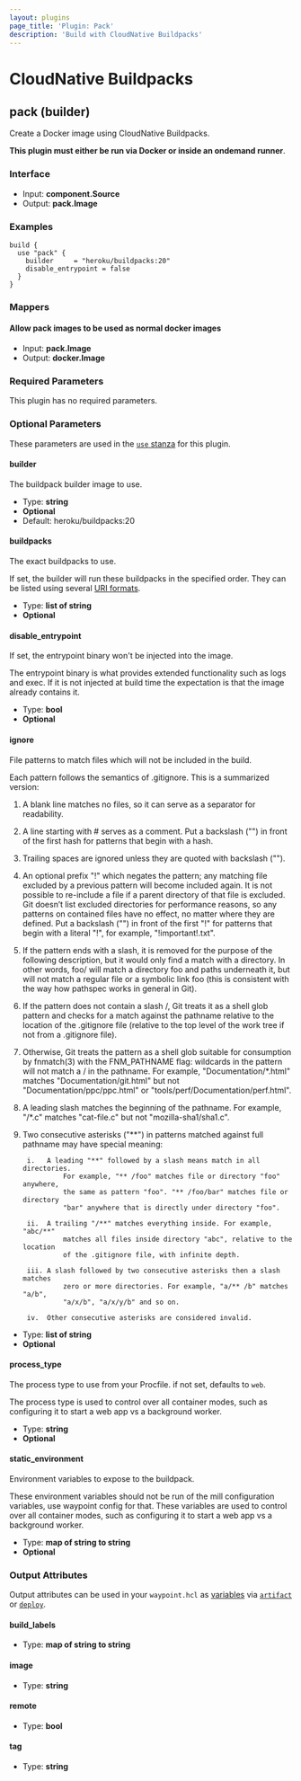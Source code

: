 ```yaml
---
layout: plugins
page_title: 'Plugin: Pack'
description: 'Build with CloudNative Buildpacks'
---
```


# CloudNative Buildpacks

## pack (builder)

Create a Docker image using CloudNative Buildpacks.

**This plugin must either be run via Docker or inside an ondemand runner**.

### Interface

- Input: **component.Source**
- Output: **pack.Image**

### Examples

```hcl
build {
  use "pack" {
	builder     = "heroku/buildpacks:20"
	disable_entrypoint = false
  }
}
```

### Mappers

#### Allow pack images to be used as normal docker images

- Input: **pack.Image**
- Output: **docker.Image**

### Required Parameters

This plugin has no required parameters.

### Optional Parameters

These parameters are used in the [`use` stanza](../docs/waypoint-hcl/use) for this plugin.

#### builder

The buildpack builder image to use.

- Type: **string**
- **Optional**
- Default: heroku/buildpacks:20

#### buildpacks

The exact buildpacks to use.

If set, the builder will run these buildpacks in the specified order. They can be listed using several [URI formats](https://buildpacks.io/docs/app-developer-guide/specific-buildpacks).

- Type: **list of string**
- **Optional**

#### disable_entrypoint

If set, the entrypoint binary won't be injected into the image.

The entrypoint binary is what provides extended functionality such as logs and exec. If it is not injected at build time the expectation is that the image already contains it.

- Type: **bool**
- **Optional**

#### ignore

File patterns to match files which will not be included in the build.

Each pattern follows the semantics of .gitignore. This is a summarized version:

1. A blank line matches no files, so it can serve as a separator
	 for readability.

2. A line starting with # serves as a comment. Put a backslash ("\")
	 in front of the first hash for patterns that begin with a hash.

3. Trailing spaces are ignored unless they are quoted with backslash ("\").

4. An optional prefix "!" which negates the pattern; any matching file
	 excluded by a previous pattern will become included again. It is not
	 possible to re-include a file if a parent directory of that file is
	 excluded. Git doesn’t list excluded directories for performance reasons,
	 so any patterns on contained files have no effect, no matter where they
	 are defined. Put a backslash ("\") in front of the first "!" for
	 patterns that begin with a literal "!", for example, "\!important!.txt".

5. If the pattern ends with a slash, it is removed for the purpose of the
	 following description, but it would only find a match with a directory.
	 In other words, foo/ will match a directory foo and paths underneath it,
	 but will not match a regular file or a symbolic link foo (this is
	 consistent with the way how pathspec works in general in Git).

6. If the pattern does not contain a slash /, Git treats it as a shell glob
	 pattern and checks for a match against the pathname relative to the
	 location of the .gitignore file (relative to the top level of the work
	 tree if not from a .gitignore file).

7. Otherwise, Git treats the pattern as a shell glob suitable for
	 consumption by fnmatch(3) with the FNM_PATHNAME flag: wildcards in the
	 pattern will not match a / in the pathname. For example,
	 "Documentation/*.html" matches "Documentation/git.html" but not
	 "Documentation/ppc/ppc.html" or "tools/perf/Documentation/perf.html".

8. A leading slash matches the beginning of the pathname. For example,
	 "/*.c" matches "cat-file.c" but not "mozilla-sha1/sha1.c".

9. Two consecutive asterisks ("**") in patterns matched against full
	 pathname may have special meaning:

		i.   A leading "**" followed by a slash means match in all directories.
				 For example, "** /foo" matches file or directory "foo" anywhere,
				 the same as pattern "foo". "** /foo/bar" matches file or directory
				 "bar" anywhere that is directly under directory "foo".

		ii.  A trailing "/**" matches everything inside. For example, "abc/**"
				 matches all files inside directory "abc", relative to the location
				 of the .gitignore file, with infinite depth.

		iii. A slash followed by two consecutive asterisks then a slash matches
				 zero or more directories. For example, "a/** /b" matches "a/b",
				 "a/x/b", "a/x/y/b" and so on.

		iv.  Other consecutive asterisks are considered invalid.

- Type: **list of string**
- **Optional**

#### process_type

The process type to use from your Procfile. if not set, defaults to `web`.

The process type is used to control over all container modes, such as configuring it to start a web app vs a background worker.

- Type: **string**
- **Optional**

#### static_environment

Environment variables to expose to the buildpack.

These environment variables should not be run of the mill configuration variables, use waypoint config for that. These variables are used to control over all container modes, such as configuring it to start a web app vs a background worker.

- Type: **map of string to string**
- **Optional**

### Output Attributes

Output attributes can be used in your `waypoint.hcl` as [variables](../docs/waypoint-hcl/variables) via [`artifact`](../docs/waypoint-hcl/variables/artifact) or [`deploy`](../docs/waypoint-hcl/variables/deploy).

#### build_labels

- Type: **map of string to string**

#### image

- Type: **string**

#### remote

- Type: **bool**

#### tag

- Type: **string**
